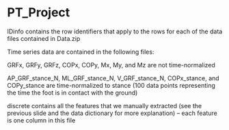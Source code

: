 # PT_Project

IDinfo contains the row identifiers that apply to the rows for each of the data files contained in Data.zip​

Time series data are contained in the following files:​

GRFx, GRFy, GRFz, COPx, COPy, Mx, My, and Mz are not time-normalized​

AP_GRF_stance_N, ML_GRF_stance_N, V_GRF_stance_N, COPx_stance, and COPy_stance are time-normalized to stance (100 data points representing the time the foot is in contact with the ground)​

discrete contains all the features that we manually extracted (see the previous slide and the data dictionary for more explanation) – each feature is one column in this file​